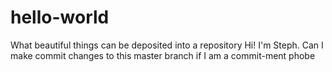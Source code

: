 # hello-world
What beautiful things can be deposited into a repository
Hi! I'm Steph. Can I make commit changes to this master branch if I am a commit-ment phobe
